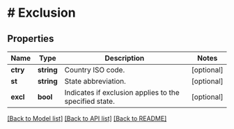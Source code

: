 # # Exclusion

## Properties

Name | Type | Description | Notes
------------ | ------------- | ------------- | -------------
**ctry** | **string** | Country ISO code. | [optional] 
**st** | **string** | State abbreviation. | [optional] 
**excl** | **bool** | Indicates if exclusion applies to the specified state. | [optional] 

[[Back to Model list]](../../README.md#documentation-for-models) [[Back to API list]](../../README.md#documentation-for-api-endpoints) [[Back to README]](../../README.md)


